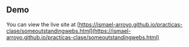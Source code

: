 ## Demo
You can view the live site at [https://ismael-arroyo.github.io/practicas-clase/someoutstandingwebs.html](https://ismael-arroyo.github.io/practicas-clase/someoutstandingwebs.html)